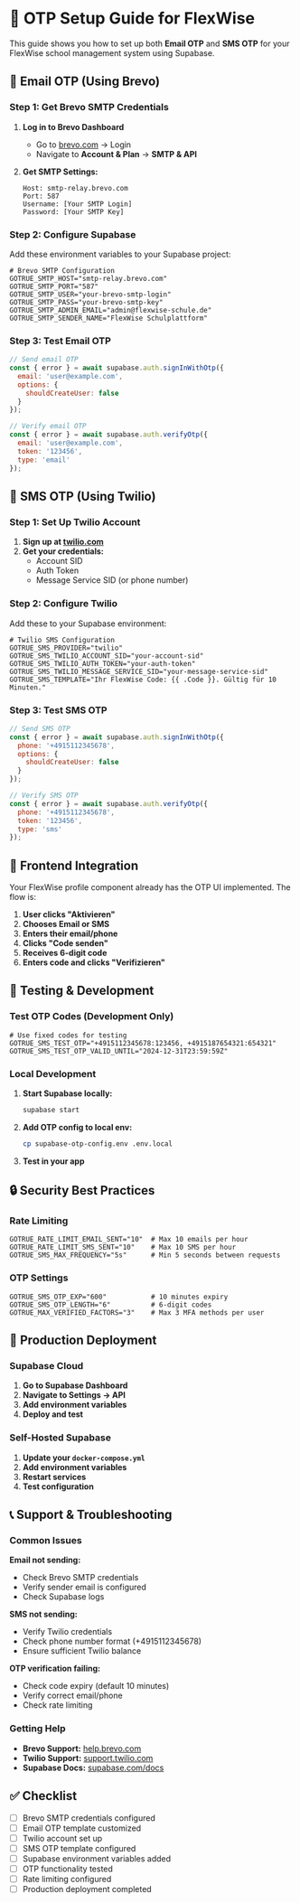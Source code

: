 # 🔐 OTP Setup Guide for FlexWise

This guide shows you how to set up both **Email OTP** and **SMS OTP** for your FlexWise school management system using Supabase.

## 📧 Email OTP (Using Brevo)

### Step 1: Get Brevo SMTP Credentials

1. **Log in to Brevo Dashboard**
   - Go to [brevo.com](https://brevo.com) → Login
   - Navigate to **Account & Plan** → **SMTP & API**

2. **Get SMTP Settings:**
   ```
   Host: smtp-relay.brevo.com
   Port: 587
   Username: [Your SMTP Login]
   Password: [Your SMTP Key]
   ```

### Step 2: Configure Supabase

Add these environment variables to your Supabase project:

```env
# Brevo SMTP Configuration
GOTRUE_SMTP_HOST="smtp-relay.brevo.com"
GOTRUE_SMTP_PORT="587"
GOTRUE_SMTP_USER="your-brevo-smtp-login"
GOTRUE_SMTP_PASS="your-brevo-smtp-key"
GOTRUE_SMTP_ADMIN_EMAIL="admin@flexwise-schule.de"
GOTRUE_SMTP_SENDER_NAME="FlexWise Schulplattform"
```

### Step 3: Test Email OTP

```javascript
// Send email OTP
const { error } = await supabase.auth.signInWithOtp({
  email: 'user@example.com',
  options: {
    shouldCreateUser: false
  }
});

// Verify email OTP
const { error } = await supabase.auth.verifyOtp({
  email: 'user@example.com',
  token: '123456',
  type: 'email'
});
```

## 📱 SMS OTP (Using Twilio)

### Step 1: Set Up Twilio Account

1. **Sign up at [twilio.com](https://twilio.com)**
2. **Get your credentials:**
   - Account SID
   - Auth Token
   - Message Service SID (or phone number)

### Step 2: Configure Twilio

Add these to your Supabase environment:

```env
# Twilio SMS Configuration
GOTRUE_SMS_PROVIDER="twilio"
GOTRUE_SMS_TWILIO_ACCOUNT_SID="your-account-sid"
GOTRUE_SMS_TWILIO_AUTH_TOKEN="your-auth-token"
GOTRUE_SMS_TWILIO_MESSAGE_SERVICE_SID="your-message-service-sid"
GOTRUE_SMS_TEMPLATE="Ihr FlexWise Code: {{ .Code }}. Gültig für 10 Minuten."
```

### Step 3: Test SMS OTP

```javascript
// Send SMS OTP
const { error } = await supabase.auth.signInWithOtp({
  phone: '+4915112345678',
  options: {
    shouldCreateUser: false
  }
});

// Verify SMS OTP
const { error } = await supabase.auth.verifyOtp({
  phone: '+4915112345678',
  token: '123456',
  type: 'sms'
});
```

## 🔧 Frontend Integration

Your FlexWise profile component already has the OTP UI implemented. The flow is:

1. **User clicks "Aktivieren"**
2. **Chooses Email or SMS**
3. **Enters their email/phone**
4. **Clicks "Code senden"**
5. **Receives 6-digit code**
6. **Enters code and clicks "Verifizieren"**

## 🧪 Testing & Development

### Test OTP Codes (Development Only)

```env
# Use fixed codes for testing
GOTRUE_SMS_TEST_OTP="+4915112345678:123456, +4915187654321:654321"
GOTRUE_SMS_TEST_OTP_VALID_UNTIL="2024-12-31T23:59:59Z"
```

### Local Development

1. **Start Supabase locally:**
   ```bash
   supabase start
   ```

2. **Add OTP config to local env:**
   ```bash
   cp supabase-otp-config.env .env.local
   ```

3. **Test in your app**

## 🔒 Security Best Practices

### Rate Limiting
```env
GOTRUE_RATE_LIMIT_EMAIL_SENT="10"  # Max 10 emails per hour
GOTRUE_RATE_LIMIT_SMS_SENT="10"    # Max 10 SMS per hour
GOTRUE_SMS_MAX_FREQUENCY="5s"      # Min 5 seconds between requests
```

### OTP Settings
```env
GOTRUE_SMS_OTP_EXP="600"           # 10 minutes expiry
GOTRUE_SMS_OTP_LENGTH="6"          # 6-digit codes
GOTRUE_MAX_VERIFIED_FACTORS="3"    # Max 3 MFA methods per user
```

## 🚀 Production Deployment

### Supabase Cloud

1. **Go to Supabase Dashboard**
2. **Navigate to Settings → API**
3. **Add environment variables**
4. **Deploy and test**

### Self-Hosted Supabase

1. **Update your `docker-compose.yml`**
2. **Add environment variables**
3. **Restart services**
4. **Test configuration**

## 📞 Support & Troubleshooting

### Common Issues

**Email not sending:**
- Check Brevo SMTP credentials
- Verify sender email is configured
- Check Supabase logs

**SMS not sending:**
- Verify Twilio credentials
- Check phone number format (+4915112345678)
- Ensure sufficient Twilio balance

**OTP verification failing:**
- Check code expiry (default 10 minutes)
- Verify correct email/phone
- Check rate limiting

### Getting Help

- **Brevo Support:** [help.brevo.com](https://help.brevo.com)
- **Twilio Support:** [support.twilio.com](https://support.twilio.com)
- **Supabase Docs:** [supabase.com/docs](https://supabase.com/docs)

## ✅ Checklist

- [ ] Brevo SMTP credentials configured
- [ ] Email OTP template customized
- [ ] Twilio account set up
- [ ] SMS OTP template configured
- [ ] Supabase environment variables added
- [ ] OTP functionality tested
- [ ] Rate limiting configured
- [ ] Production deployment completed
